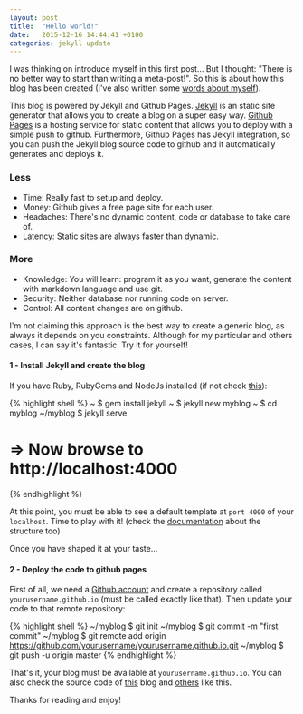 ```yaml
---
layout: post
title:  "Hello world!"
date:   2015-12-16 14:44:41 +0100
categories: jekyll update
---
```


I was thinking on introduce myself in this first post... But I thought: "There is no better way to start than writing a meta-post!". So this is about how this blog has been created (I've also written some [words about myself]({{site.url}}/about)).

This blog is powered by Jekyll and Github Pages. [Jekyll](http://jekyllrb.com) is an static site generator that allows you to create a  blog on a super easy way. [Github Pages](https://pages.github.com) is a hosting service for static content that allows you to deploy with a simple push to github. Furthermore, Github Pages has Jekyll integration, so you can push the Jekyll blog source code to github and it automatically generates and deploys it.

### Less

* Time: Really fast to setup and deploy.
* Money: Github gives a free page site for each user.
* Headaches: There's no dynamic content, code or database to take care of.
* Latency: Static sites are always faster than dynamic.

### More

* Knowledge: You will learn: program it as you want,  generate the content with markdown language and use git.
* Security: Neither database nor running code on server.
* Control: All content changes are on github.

I'm not claiming this approach is the best way to create a generic blog, as always it depends on you constraints. Although for my particular and others cases, I can say it's fantastic. Try it for yourself!

#### 1 - Install Jekyll and create the blog
If you have Ruby, RubyGems and NodeJs installed (if not check [this](http://jekyllrb.com/docs/installation/)):

{% highlight shell %}
~ $ gem install jekyll
~ $ jekyll new myblog
~ $ cd myblog
~/myblog $ jekyll serve
# => Now browse to http://localhost:4000
{% endhighlight %}

At this point, you must be able to see a default template at `port 4000` of your `localhost`. Time to play with it! (check the [documentation](http://jekyllrb.com/docs/structure/) about the structure too)

Once you have shaped it at your taste...

#### 2 - Deploy the code to github pages

First of all, we need a [Github account](https://github.com/) and create a repository called `yourusername.github.io` (must be called exactly like that). Then update your code to that remote repository:

{% highlight shell %}
~/myblog $ git init
~/myblog $ git commit -m "first commit"
~/myblog $ git remote add origin https://github.com/yourusername/yourusername.github.io.git
~/myblog $ git push -u origin master
{% endhighlight %}

That's it, your blog must be available at `yourusername.github.io`.
You can also check the source code of [this](https://github.com/jordifierro/jordifierro.github.io) blog and [others](https://github.com/jekyll/jekyll/wiki/Sites) like this.

Thanks for reading and enjoy!
